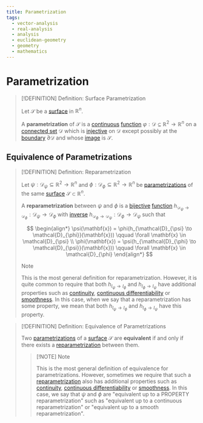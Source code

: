 ```yaml
---
title: Parametrization
tags:
  - vector-analysis
  - real-analysis
  - analysis
  - euclidean-geometry
  - geometry
  - mathematics
---
```


# Parametrization

>[!DEFINITION] Definition: Surface Parametrization
>
>Let $\mathcal{S}$ be a [surface](Surfaces.md) in $\mathbb{R}^n$.
>
>A **parametrization** of $\mathcal{S}$ is a [continuous](../../../Analysis/Real%20Analysis/Real%20Vector%20Functions/Continuity%20of%20Real%20Vector%20Functions.md) [function](../../../Analysis/Real%20Analysis/Functions%20of%20the%20Real%20Numbers.md) $\varphi: \mathcal{D} \subseteq \mathbb{R}^2 \to \mathbb{R}^n$ on a [connected set](../../../Analysis/Real%20Analysis/The%20Topology%20of%20Euclidean%20Space.md#Connectedness) $\mathcal{D}$ which is [injective](../../../Analysis/Functions/Injections,%20Surjections%20and%20Bijections.md) on $\mathcal{D}$ except possibly at the [boundary](../../../Topology/Interior,%20Boundary%20and%20Exterior.md) $\partial \mathcal{D}$ and whose [image](../../../Analysis/Functions/Functions.md) is $\mathcal{S}$.
>

## Equivalence of Parametrizations

>[!DEFINITION] Definition: Reparametrization
>
>Let $\psi: \mathcal{D}_{\psi} \subseteq \mathbb{R}^2 \to \mathbb{R}^n$ and $\phi: \mathcal{D}_{\phi} \subseteq \mathbb{R}^2 \to \mathbb{R}^n$ be [parametrizations](Surfaces.md#Parametrizations) of the same [surface](surfaces.md#Surfaces) $\mathcal{S} \subset \mathbb{R}^n$.
>
>A **reparametrization** between $\psi$ and $\phi$ is a [bijective](../../../Analysis/Functions/Injections,%20Surjections%20and%20Bijections.md) [function](../../../Analysis/Real%20Analysis/Functions%20of%20the%20Real%20Numbers.md) $h_{\mathcal{D}_{\psi} \to \mathcal{D}_{\phi}}: \mathcal{D}_{\psi} \to \mathcal{D}_{\phi}$ with [inverse](../../../Analysis/Functions/Injections,%20Surjections%20and%20Bijections.md) $h_{\mathcal{D}_{\phi} \to \mathcal{D}_{\psi}}: \mathcal{D}_{\phi} \to \mathcal{D}_{\psi}$ such that
>
>$$
>\begin{align*}
>\psi(\mathbf{x}) = \phi(h_{\mathcal{D}_{\psi} \to \mathcal{D}_{\phi}}(\mathbf{x})) \qquad \forall \mathbf{x} \in \mathcal{D}_{\psi} \\
>\phi(\mathbf{x}) = \psi(h_{\mathcal{D}_{\phi} \to \mathcal{D}_{\psi}}(\mathbf{x})) \qquad \forall \mathbf{x} \in \mathcal{D}_{\phi}
>\end{align*}
>$$
>
>>[!NOTE]
>>
>>This is the most general definition for reparametrization. However, it is quite common to require that both $h_{I_{\psi} \to I_{\phi}}$ and $h_{I_{\phi} \to I_{\psi}}$ have additional properties such as [continuity](../../../Analysis/Real%20Analysis/Real%20Functions/Continuity.md), [continuous differentiability](../../../Analysis/Real%20Analysis/Real%20Functions/Differentiability.md) or [smoothness](../../../Analysis/Real%20Analysis/Real%20Functions/Differentiability.md). In this case, when we say that a reparametrization has some property, we mean that both $h_{I_{\psi} \to I_{\phi}}$ and $h_{I_{\phi} \to I_{\psi}}$ have this property.
>>
>

>[!DEFINITION] Definition: Equivalence of Parametrizations
>
>Two [parametrizations](Surfaces.md#Parametrizations) of a [surface](Surfaces.md#Parametrizations) $\mathcal{S}$ are **equivalent** if and only if there exists a [reparametrization](Surfaces.md#Equivalence%20of%20Parametrizations) between them.
>
>>[!NOTE] Note
>>
>>This is the most general definition of equivalence for parametrizations. However, sometimes we require that such a [reparametrization](Surfaces.md#Equivalence%20of%20Parametrizations) also has additional properties such as [continuity](../../../Analysis/Real%20Analysis/Real%20Functions/Continuity.md), [continuous differentiability](../../../Analysis/Real%20Analysis/Real%20Functions/Differentiability.md) or [smoothness](../../../Analysis/Real%20Analysis/Real%20Functions/Differentiability.md). In this case, we say that $\psi$ and $\phi$ are "equivalent up to a PROPERTY reparametrization" such as "equivalent up to a continuous reparametrization" or "equivalent up to a smooth reparametrization".
>>
>